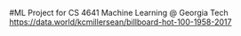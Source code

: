#ML Project for CS 4641 Machine Learning @ Georgia Tech
https://data.world/kcmillersean/billboard-hot-100-1958-2017